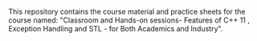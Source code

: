This repository contains the course material and practice sheets for the course named: "Classroom and Hands-on sessions- Features of C++ 11 , Exception Handling and STL - for Both Academics and Industry".
